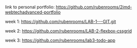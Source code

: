 link to personal portfolio: 
https://github.com/rubenrooms/2imd-webtechadvanced-portfolio

week 1:
https://github.com/rubenrooms/LAB-1---GIT.git

week 2:
https://github.com/rubenrooms/LAB-2-flexbox-cssgrid

week 3: 
https://github.com/rubenrooms/lab3-todo-app